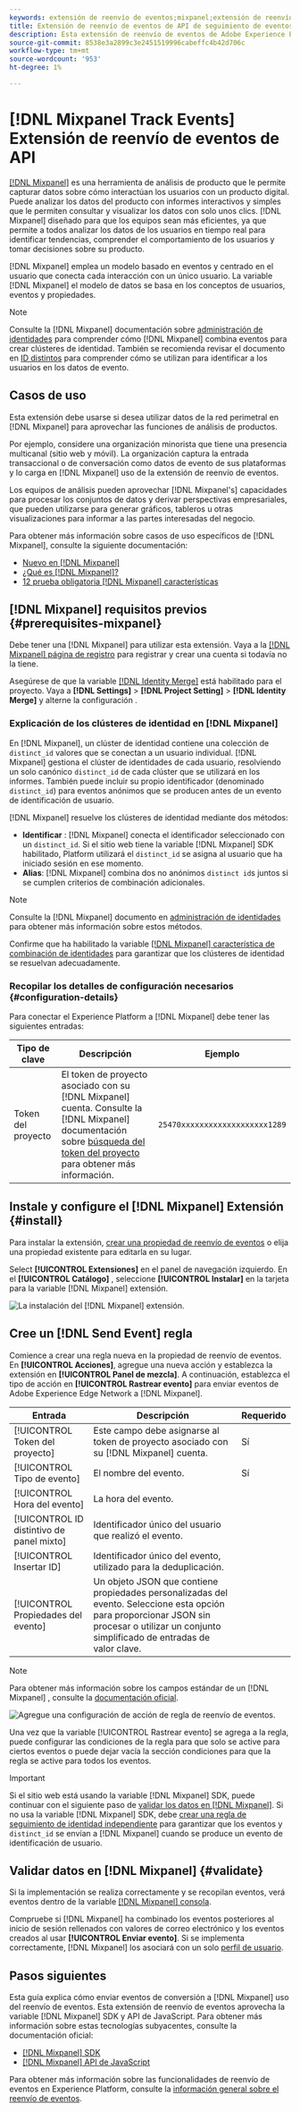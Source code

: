 ```yaml
---
keywords: extensión de reenvío de eventos;mixpanel;extensión de reenvío de eventos de panel mixto
title: Extensión de reenvío de eventos de API de seguimiento de eventos de Mixpanel
description: Esta extensión de reenvío de eventos de Adobe Experience Platform envía eventos de Adobe Experience Edge Network a Mixpanel.
source-git-commit: 8538e3a2899c3e2451519996cabeffc4b42d706c
workflow-type: tm+mt
source-wordcount: '953'
ht-degree: 1%

---
```


# [!DNL Mixpanel Track Events] Extensión de reenvío de eventos de API

[[!DNL Mixpanel]](https://www.mixpanel.com) es una herramienta de análisis de producto que le permite capturar datos sobre cómo interactúan los usuarios con un producto digital. Puede analizar los datos del producto con informes interactivos y simples que le permiten consultar y visualizar los datos con solo unos clics. [!DNL Mixpanel] diseñado para que los equipos sean más eficientes, ya que permite a todos analizar los datos de los usuarios en tiempo real para identificar tendencias, comprender el comportamiento de los usuarios y tomar decisiones sobre su producto.

[!DNL Mixpanel] emplea un modelo basado en eventos y centrado en el usuario que conecta cada interacción con un único usuario. La variable [!DNL Mixpanel] el modelo de datos se basa en los conceptos de usuarios, eventos y propiedades.

>[!NOTE]
>
>Consulte la [!DNL Mixpanel] documentación sobre [administración de identidades](https://help.mixpanel.com/hc/en-us/articles/360041039771-Getting-Started-with-Identity-Management) para comprender cómo [!DNL Mixpanel] combina eventos para crear clústeres de identidad. También se recomienda revisar el documento en [ID distintos](https://help.mixpanel.com/hc/en-us/articles/115004509426-Distinct-ID-Creation-JavaScript-iOS-Android-) para comprender cómo se utilizan para identificar a los usuarios en los datos de evento.

## Casos de uso

Esta extensión debe usarse si desea utilizar datos de la red perimetral en [!DNL Mixpanel] para aprovechar las funciones de análisis de productos.

Por ejemplo, considere una organización minorista que tiene una presencia multicanal (sitio web y móvil). La organización captura la entrada transaccional o de conversación como datos de evento de sus plataformas y lo carga en [!DNL Mixpanel] uso de la extensión de reenvío de eventos.

Los equipos de análisis pueden aprovechar [!DNL Mixpanel's] capacidades para procesar los conjuntos de datos y derivar perspectivas empresariales, que pueden utilizarse para generar gráficos, tableros u otras visualizaciones para informar a las partes interesadas del negocio.

Para obtener más información sobre casos de uso específicos de [!DNL Mixpanel], consulte la siguiente documentación:

* [Nuevo en [!DNL Mixpanel]](https://help.mixpanel.com/hc/en-us/sections/360008533532-New-to-Mixpanel)
* [¿Qué es  [!DNL Mixpanel]?](https://developer.mixpanel.com/docs)
* [12 prueba obligatoria [!DNL Mixpanel] características](https://mixpanel.com/blog/12-things-you-probably-didnt-know-you-could-do-with-mixpanel/)

## [!DNL Mixpanel] requisitos previos {#prerequisites-mixpanel}

Debe tener una [!DNL Mixpanel] para utilizar esta extensión. Vaya a la [[!DNL Mixpanel] página de registro](https://mixpanel.com/register/) para registrar y crear una cuenta si todavía no la tiene.

Asegúrese de que la variable [[!DNL Identity Merge]](https://help.mixpanel.com/hc/en-us/articles/9648680824852-ID-Merge-Implementation-Best-Practices) está habilitado para el proyecto. Vaya a **[!DNL Settings]** > **[!DNL Project Setting]** > **[!DNL Identity Merge]** y alterne la configuración .

### Explicación de los clústeres de identidad en [!DNL Mixpanel]

En [!DNL Mixpanel], un clúster de identidad contiene una colección de `distinct_id` valores que se conectan a un usuario individual. [!DNL Mixpanel] gestiona el clúster de identidades de cada usuario, resolviendo un solo canónico `distinct_id` de cada clúster que se utilizará en los informes. También puede incluir su propio identificador (denominado `distinct_id`) para eventos anónimos que se producen antes de un evento de identificación de usuario.

[!DNL Mixpanel] resuelve los clústeres de identidad mediante dos métodos:

* **Identificar** : [!DNL Mixpanel] conecta el identificador seleccionado con un `distinct_id`. Si el sitio web tiene la variable [!DNL Mixpanel] SDK habilitado, Platform utilizará el `distinct_id` se asigna al usuario que ha iniciado sesión en ese momento.
* **Alias**: [!DNL Mixpanel] combina dos no anónimos `distinct id`s juntos si se cumplen criterios de combinación adicionales.

>[!NOTE]
>
>Consulte la [!DNL Mixpanel] documento en [administración de identidades](https://help.mixpanel.com/hc/en-us/articles/360041039771-Getting-Started-with-Identity-Management#user-identification) para obtener más información sobre estos métodos.
>
>Confirme que ha habilitado la variable [[!DNL Mixpanel] característica de combinación de identidades](#prerequisites-mixpanel) para garantizar que los clústeres de identidad se resuelvan adecuadamente.

### Recopilar los detalles de configuración necesarios {#configuration-details}

Para conectar el Experience Platform a [!DNL Mixpanel] debe tener las siguientes entradas:

| Tipo de clave | Descripción | Ejemplo |
| --- | --- | --- |
| Token del proyecto | El token de proyecto asociado con su [!DNL Mixpanel] cuenta. Consulte la [!DNL Mixpanel] documentación sobre [búsqueda del token del proyecto](https://help.mixpanel.com/hc/en-us/articles/115004502806-Find-Project-Token-) para obtener más información. | `25470xxxxxxxxxxxxxxxxxxx1289` |

## Instale y configure el [!DNL Mixpanel] Extensión {#install}

Para instalar la extensión, [crear una propiedad de reenvío de eventos](../../../ui/event-forwarding/overview.md#properties) o elija una propiedad existente para editarla en su lugar.

Select **[!UICONTROL Extensiones]** en el panel de navegación izquierdo. En el **[!UICONTROL Catálogo]** , seleccione **[!UICONTROL Instalar]** en la tarjeta para la variable [!DNL Mixpanel] extensión.

![La instalación del [!DNL Mixpanel] extensión.](../../../images/extensions/server/mixpanel/install-extension.png)

## Cree un [!DNL Send Event] regla

Comience a crear una regla nueva en la propiedad de reenvío de eventos. En **[!UICONTROL Acciones]**, agregue una nueva acción y establezca la extensión en **[!UICONTROL Panel de mezcla]**. A continuación, establezca el tipo de acción en **[!UICONTROL Rastrear evento]** para enviar eventos de Adobe Experience Edge Network a [!DNL Mixpanel].

| Entrada | Descripción | Requerido |
| --- | --- | --- |
| [!UICONTROL Token del proyecto] | Este campo debe asignarse al token de proyecto asociado con su [!DNL Mixpanel] cuenta. | Sí |
| [!UICONTROL Tipo de evento] | El nombre del evento. | Sí |
| [!UICONTROL Hora del evento] | La hora del evento. |  |
| [!UICONTROL ID distintivo de panel mixto] | Identificador único del usuario que realizó el evento. |  |
| [!UICONTROL Insertar ID] | Identificador único del evento, utilizado para la deduplicación. |  |
| [!UICONTROL Propiedades del evento] | Un objeto JSON que contiene propiedades personalizadas del evento. Seleccione esta opción para proporcionar JSON sin procesar o utilizar un conjunto simplificado de entradas de valor clave. |  |

>[!NOTE]
>
>Para obtener más información sobre los campos estándar de un [!DNL Mixpanel] , consulte la [documentación oficial](https://developer.mixpanel.com/reference/import-events#event).

![Agregue una configuración de acción de regla de reenvío de eventos.](../../../images/extensions/server/mixpanel/track-event-action.png)

Una vez que la variable [!UICONTROL Rastrear evento] se agrega a la regla, puede configurar las condiciones de la regla para que solo se active para ciertos eventos o puede dejar vacía la sección condiciones para que la regla se active para todos los eventos.

>[!IMPORTANT]
>
>Si el sitio web está usando la variable [!DNL Mixpanel] SDK, puede continuar con el siguiente paso de [validar los datos en [!DNL Mixpanel]](#validate). Si no usa la variable [!DNL Mixpanel] SDK, debe [crear una regla de seguimiento de identidad independiente](#create-an-identity-tracking-rule) para garantizar que los eventos y `distinct_id` se envían a [!DNL Mixpanel] cuando se produce un evento de identificación de usuario.

## Validar datos en [!DNL Mixpanel] {#validate}

Si la implementación se realiza correctamente y se recopilan eventos, verá eventos dentro de la variable [[!DNL Mixpanel] consola](https://help.mixpanel.com/hc/en-us/articles/4402837164948).

Compruebe si [!DNL Mixpanel] ha combinado los eventos posteriores al inicio de sesión rellenados con valores de correo electrónico y los eventos creados al usar **[!UICONTROL Enviar evento]**. Si se implementa correctamente, [!DNL Mixpanel] los asociará con un solo [perfil de usuario](https://help.mixpanel.com/hc/en-us/articles/115004501966).

## Pasos siguientes

Esta guía explica cómo enviar eventos de conversión a [!DNL Mixpanel] uso del reenvío de eventos. Esta extensión de reenvío de eventos aprovecha la variable [!DNL Mixpanel] SDK y API de JavaScript. Para obtener más información sobre estas tecnologías subyacentes, consulte la documentación oficial:

* [[!DNL Mixpanel] SDK](https://developer.mixpanel.com/docs/nodejs)
* [[!DNL Mixpanel] API de JavaScript](https://developer.mixpanel.com/docs/javascript-full-api-reference#mixpanelidentify)

Para obtener más información sobre las funcionalidades de reenvío de eventos en Experience Platform, consulte la [información general sobre el reenvío de eventos](../../../ui/event-forwarding/overview.md).
